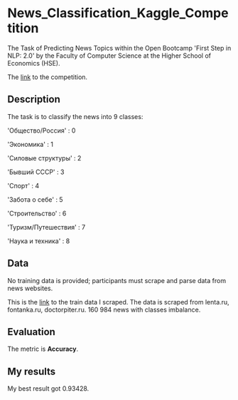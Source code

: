 # News_Classification_Kaggle_Competition
 The Task of Predicting News Topics within the Open Bootcamp 'First Step in NLP: 2.0' by the Faculty of Computer Science at the Higher School of Economics (HSE).
 
 The [link](https://www.kaggle.com/competitions/news-scraping-competition) to the competition. 

 ## Description
 
 The task is to classify the news into 9 classes:
 
'Общество/Россия' : 0

'Экономика' : 1

'Силовые структуры' : 2

'Бывший СССР' : 3

'Спорт' : 4

'Забота о себе' : 5

'Строительство' : 6

'Туризм/Путешествия' : 7

'Наука и техника' : 8

## Data

No training data is provided; participants must scrape and parse data from news websites.

 This is the [link](https://drive.google.com/file/d/10uvMXy-rH66H8Li9pthTCuYtUyVy0pcy/view?usp=sharing) to the train data I scraped.
 The data is scraped from lenta.ru, fontanka.ru, doctorpiter.ru. 160 984 news with classes imbalance. 

## Evaluation

 The metric is **Accuracy**.
 
## My results
 My best result got 0.93428.  
